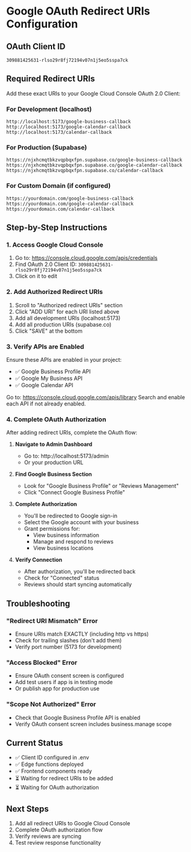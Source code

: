 # Google OAuth Redirect URIs Configuration

## OAuth Client ID
`309881425631-rlso29r8fj72194v07n1j5eo5sspa7ck`

## Required Redirect URIs

Add these exact URIs to your Google Cloud Console OAuth 2.0 Client:

### For Development (localhost)
```
http://localhost:5173/google-business-callback
http://localhost:5173/google-calendar-callback
http://localhost:5173/calendar-callback
```

### For Production (Supabase)
```
https://njxhcmqtbkzvqpbqxfpn.supabase.co/google-business-callback
https://njxhcmqtbkzvqpbqxfpn.supabase.co/google-calendar-callback
https://njxhcmqtbkzvqpbqxfpn.supabase.co/calendar-callback
```

### For Custom Domain (if configured)
```
https://yourdomain.com/google-business-callback
https://yourdomain.com/google-calendar-callback
https://yourdomain.com/calendar-callback
```

## Step-by-Step Instructions

### 1. Access Google Cloud Console
1. Go to: https://console.cloud.google.com/apis/credentials
2. Find OAuth 2.0 Client ID: `309881425631-rlso29r8fj72194v07n1j5eo5sspa7ck`
3. Click on it to edit

### 2. Add Authorized Redirect URIs
1. Scroll to "Authorized redirect URIs" section
2. Click "ADD URI" for each URI listed above
3. Add all development URIs (localhost:5173)
4. Add all production URIs (supabase.co)
5. Click "SAVE" at the bottom

### 3. Verify APIs are Enabled
Ensure these APIs are enabled in your project:
- ✅ Google Business Profile API
- ✅ Google My Business API
- ✅ Google Calendar API

Go to: https://console.cloud.google.com/apis/library
Search and enable each API if not already enabled.

### 4. Complete OAuth Authorization

After adding redirect URIs, complete the OAuth flow:

1. **Navigate to Admin Dashboard**
   - Go to: http://localhost:5173/admin
   - Or your production URL

2. **Find Google Business Section**
   - Look for "Google Business Profile" or "Reviews Management"
   - Click "Connect Google Business Profile"

3. **Complete Authorization**
   - You'll be redirected to Google sign-in
   - Select the Google account with your business
   - Grant permissions for:
     - View business information
     - Manage and respond to reviews
     - View business locations

4. **Verify Connection**
   - After authorization, you'll be redirected back
   - Check for "Connected" status
   - Reviews should start syncing automatically

## Troubleshooting

### "Redirect URI Mismatch" Error
- Ensure URIs match EXACTLY (including http vs https)
- Check for trailing slashes (don't add them)
- Verify port number (5173 for development)

### "Access Blocked" Error
- Ensure OAuth consent screen is configured
- Add test users if app is in testing mode
- Or publish app for production use

### "Scope Not Authorized" Error
- Check that Google Business Profile API is enabled
- Verify OAuth consent screen includes business.manage scope

## Current Status
- ✅ Client ID configured in .env
- ✅ Edge functions deployed
- ✅ Frontend components ready
- ⏳ Waiting for redirect URIs to be added
- ⏳ Waiting for OAuth authorization

## Next Steps
1. Add all redirect URIs to Google Cloud Console
2. Complete OAuth authorization flow
3. Verify reviews are syncing
4. Test review response functionality